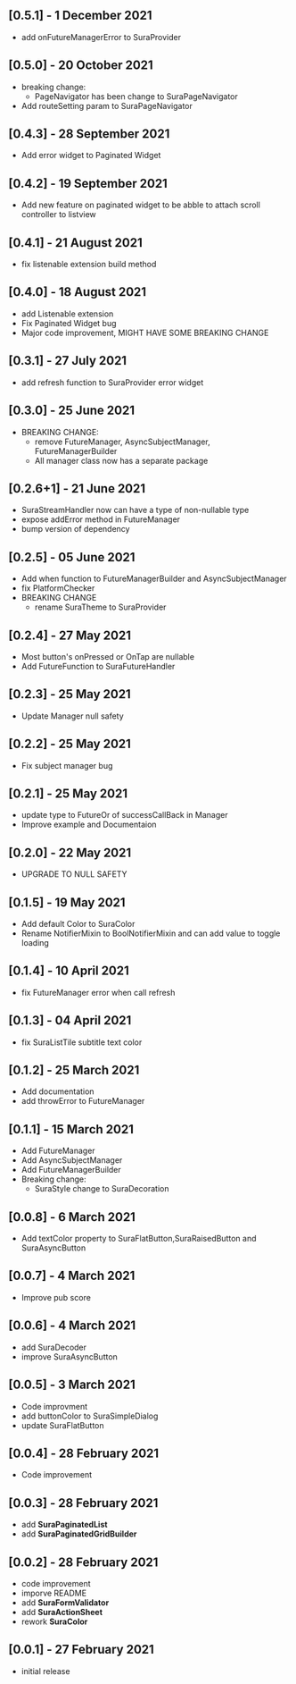 ## [0.5.1] - 1 December 2021

- add onFutureManagerError to SuraProvider

## [0.5.0] - 20 October 2021

- breaking change:
  - PageNavigator has been change to SuraPageNavigator
- Add routeSetting param to SuraPageNavigator

## [0.4.3] - 28 September 2021

- Add error widget to Paginated Widget

## [0.4.2] - 19 September 2021

- Add new feature on paginated widget to be abble to attach scroll controller to listview

## [0.4.1] - 21 August 2021

- fix listenable extension build method

## [0.4.0] - 18 August 2021

- add Listenable extension
- Fix Paginated Widget bug
- Major code improvement, MIGHT HAVE SOME BREAKING CHANGE

## [0.3.1] - 27 July 2021

- add refresh function to SuraProvider error widget

## [0.3.0] - 25 June 2021

- BREAKING CHANGE:
  - remove FutureManager, AsyncSubjectManager, FutureManagerBuilder
  - All manager class now has a separate package

## [0.2.6+1] - 21 June 2021

- SuraStreamHandler now can have a type of non-nullable type
- expose addError method in FutureManager
- bump version of dependency

## [0.2.5] - 05 June 2021

- Add when function to FutureManagerBuilder and AsyncSubjectManager
- fix PlatformChecker
- BREAKING CHANGE
  - rename SuraTheme to SuraProvider

## [0.2.4] - 27 May 2021

- Most button's onPressed or OnTap are nullable
- Add FutureFunction to SuraFutureHandler

## [0.2.3] - 25 May 2021

- Update Manager null safety

## [0.2.2] - 25 May 2021

- Fix subject manager bug

## [0.2.1] - 25 May 2021

- update type to FutureOr<T> of successCallBack in Manager
- Improve example and Documentaion

## [0.2.0] - 22 May 2021

- UPGRADE TO NULL SAFETY

## [0.1.5] - 19 May 2021

- Add default Color to SuraColor
- Rename NotifierMixin to BoolNotifierMixin and can add value to toggle loading

## [0.1.4] - 10 April 2021

- fix FutureManager error when call refresh

## [0.1.3] - 04 April 2021

- fix SuraListTile subtitle text color

## [0.1.2] - 25 March 2021

- Add documentation
- add throwError to FutureManager

## [0.1.1] - 15 March 2021

- Add FutureManager
- Add AsyncSubjectManager
- Add FutureManagerBuilder
- Breaking change:
  - SuraStyle change to SuraDecoration

## [0.0.8] - 6 March 2021

- Add textColor property to SuraFlatButton,SuraRaisedButton and SuraAsyncButton

## [0.0.7] - 4 March 2021

- Improve pub score

## [0.0.6] - 4 March 2021

- add SuraDecoder
- improve SuraAsyncButton

## [0.0.5] - 3 March 2021

- Code improvment
- add buttonColor to SuraSimpleDialog
- update SuraFlatButton

## [0.0.4] - 28 February 2021

- Code improvement

## [0.0.3] - 28 February 2021

- add **SuraPaginatedList**
- add **SuraPaginatedGridBuilder**

## [0.0.2] - 28 February 2021

- code improvement
- imporve README
- add **SuraFormValidator**
- add **SuraActionSheet**
- rework **SuraColor**

## [0.0.1] - 27 February 2021

- initial release
